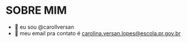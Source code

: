 # SOBRE MIM
- 🥀 eu sou @carollversan
-  📧 meu email pra contato é carolina.versan.lopes@escola.pr.gov.br
